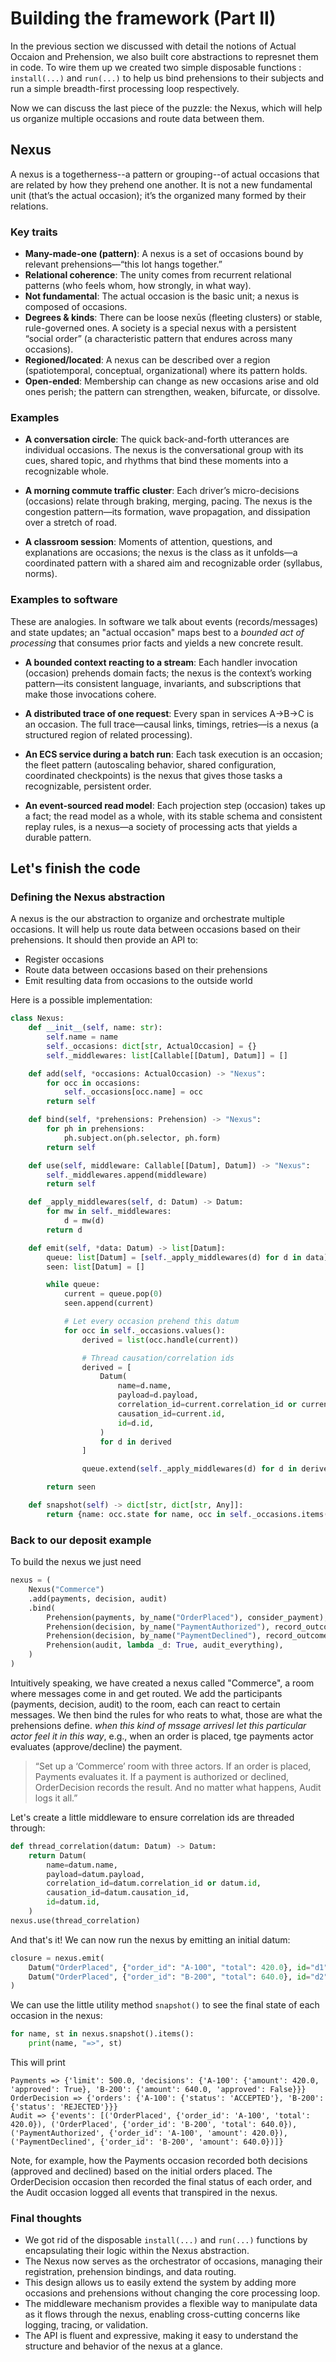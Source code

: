 # Building the framework (Part II)

In the previous section we discussed with detail the notions of Actual Occaion and Prehension, we also built core abstractions to represnet them in code. To wire them up we created two simple disposable functions : `install(...)` and `run(...)` to help us bind prehensions to their subjects and run a simple breadth-first processing loop respectively.

Now we can discuss the last piece of the puzzle: the Nexus, which will help us organize multiple occasions and route data between them.

## Nexus
A nexus is a togetherness--a pattern or grouping--of actual occasions that are related by how they prehend one another. It is not a new fundamental unit (that’s the actual occasion); it’s the organized many formed by their relations. 

### Key traits

- **Many-made-one (pattern)**: A nexus is a set of occasions bound by relevant prehensions—“this lot hangs together.”
- **Relational coherence**: The unity comes from recurrent relational patterns (who feels whom, how strongly, in what way).
- **Not fundamental**: The actual occasion is the basic unit; a nexus is composed of occasions.
- **Degrees & kinds**: There can be loose nexūs (fleeting clusters) or stable, rule-governed ones. A society is a special nexus with a persistent “social order” (a characteristic pattern that endures across many occasions).
- **Regioned/located**: A nexus can be described over a region (spatiotemporal, conceptual, organizational) where its pattern holds.
- **Open-ended**: Membership can change as new occasions arise and old ones perish; the pattern can strengthen, weaken, bifurcate, or dissolve.

### Examples

- **A conversation circle**:
The quick back-and-forth utterances are individual occasions. The nexus is the conversational group with its cues, shared topic, and rhythms that bind these moments into a recognizable whole.

- **A morning commute traffic cluster**:
Each driver’s micro-decisions (occasions) relate through braking, merging, pacing. The nexus is the congestion pattern—its formation, wave propagation, and dissipation over a stretch of road.

- **A classroom session**:
Moments of attention, questions, and explanations are occasions; the nexus is the class as it unfolds—a coordinated pattern with a shared aim and recognizable order (syllabus, norms).

### Examples to software 

These are analogies. In software we talk about events (records/messages) and state updates; an "actual occasion" maps best to a *bounded act of processing* that consumes prior facts and yields a new concrete result.

- **A bounded context reacting to a stream**:
Each handler invocation (occasion) prehends domain facts; the nexus is the context’s working pattern—its consistent language, invariants, and subscriptions that make those invocations cohere.

- **A distributed trace of one request**:
Every span in services A→B→C is an occasion. The full trace—causal links, timings, retries—is a nexus (a structured region of related processing).

- **An ECS service during a batch run**:
Each task execution is an occasion; the fleet pattern (autoscaling behavior, shared configuration, coordinated checkpoints) is the nexus that gives those tasks a recognizable, persistent order.

- **An event-sourced read model**:
Each projection step (occasion) takes up a fact; the read model as a whole, with its stable schema and consistent replay rules, is a nexus—a society of processing acts that yields a durable pattern.

## Let's finish the code

### Defining the Nexus abstraction
A nexus is the our abstraction to organize and orchestrate multiple occasions. It will help us route data between occasions based on their prehensions. It should then provide an API to:
- Register occasions
- Route data between occasions based on their prehensions
- Emit resulting data from occasions to the outside world

Here is a possible implementation:

```python
class Nexus:
    def __init__(self, name: str):
        self.name = name
        self._occasions: dict[str, ActualOccasion] = {}
        self._middlewares: list[Callable[[Datum], Datum]] = []

    def add(self, *occasions: ActualOccasion) -> "Nexus":
        for occ in occasions:
            self._occasions[occ.name] = occ
        return self

    def bind(self, *prehensions: Prehension) -> "Nexus":
        for ph in prehensions:
            ph.subject.on(ph.selector, ph.form)
        return self

    def use(self, middleware: Callable[[Datum], Datum]) -> "Nexus":
        self._middlewares.append(middleware)
        return self

    def _apply_middlewares(self, d: Datum) -> Datum:
        for mw in self._middlewares:
            d = mw(d)
        return d

    def emit(self, *data: Datum) -> list[Datum]:
        queue: list[Datum] = [self._apply_middlewares(d) for d in data]
        seen: list[Datum] = []

        while queue:
            current = queue.pop(0)
            seen.append(current)

            # Let every occasion prehend this datum
            for occ in self._occasions.values():
                derived = list(occ.handle(current))

                # Thread causation/correlation ids
                derived = [
                    Datum(
                        name=d.name,
                        payload=d.payload,
                        correlation_id=current.correlation_id or current.id,
                        causation_id=current.id,
                        id=d.id,
                    )
                    for d in derived
                ]

                queue.extend(self._apply_middlewares(d) for d in derived)

        return seen

    def snapshot(self) -> dict[str, dict[str, Any]]:
        return {name: occ.state for name, occ in self._occasions.items()}

```

### Back to our deposit example
To build the nexus we just need

```python
nexus = (
    Nexus("Commerce")
    .add(payments, decision, audit)
    .bind(
        Prehension(payments, by_name("OrderPlaced"), consider_payment),
        Prehension(decision, by_name("PaymentAuthorized"), record_outcome),
        Prehension(decision, by_name("PaymentDeclined"), record_outcome),
        Prehension(audit, lambda _d: True, audit_everything),
    )
)
```

Intuitively speaking, we have created a nexus called "Commerce", a room where messages come in and get routed. We add the participants (payments, decision, audit) to the room, each can react to certain messages.
We then bind the rules for who reats to what, those are what the prehensions define. *when this kind of mssage arrivesl let this particular actor feel it in this way*, e.g., when an order is placed, tge payments actor evaluates (approve/decline) the payment.

> “Set up a ‘Commerce’ room with three actors.
If an order is placed, Payments evaluates it.
If a payment is authorized or declined, OrderDecision records the result.
And no matter what happens, Audit logs it all.”

Let's create a little middleware to ensure correlation ids are threaded through:

```python
def thread_correlation(datum: Datum) -> Datum:
    return Datum(
        name=datum.name,
        payload=datum.payload,
        correlation_id=datum.correlation_id or datum.id,
        causation_id=datum.causation_id,
        id=datum.id,
    )
nexus.use(thread_correlation)
```

And that's it! We can now run the nexus by emitting an initial datum:

```python
closure = nexus.emit(
    Datum("OrderPlaced", {"order_id": "A-100", "total": 420.0}, id="d1"),
    Datum("OrderPlaced", {"order_id": "B-200", "total": 640.0}, id="d2"),
)
```

We can use the little utility method `snapshot()` to see the final state of each occasion in the nexus:

```python
for name, st in nexus.snapshot().items():
    print(name, "=>", st)
```

This will print

```shell
Payments => {'limit': 500.0, 'decisions': {'A-100': {'amount': 420.0, 'approved': True}, 'B-200': {'amount': 640.0, 'approved': False}}}
OrderDecision => {'orders': {'A-100': {'status': 'ACCEPTED'}, 'B-200': {'status': 'REJECTED'}}}
Audit => {'events': [('OrderPlaced', {'order_id': 'A-100', 'total': 420.0}), ('OrderPlaced', {'order_id': 'B-200', 'total': 640.0}), ('PaymentAuthorized', {'order_id': 'A-100', 'amount': 420.0}), ('PaymentDeclined', {'order_id': 'B-200', 'amount': 640.0})]}
```

Note, for example, how the Payments occasion recorded both decisions (approved and declined) based on the initial orders placed. The OrderDecision occasion then recorded the final status of each order, and the Audit occasion logged all events that transpired in the nexus.

### Final thoughts
- We got rid of the disposable `install(...)` and `run(...)` functions by encapsulating their logic within the Nexus abstraction.
- The Nexus now serves as the orchestrator of occasions, managing their registration, prehension bindings, and data routing.
- This design allows us to easily extend the system by adding more occasions and prehensions without changing the core processing loop.
- The middleware mechanism provides a flexible way to manipulate data as it flows through the nexus, enabling cross-cutting concerns like logging, tracing, or validation.
- The API is fluent and expressive, making it easy to understand the structure and behavior of the nexus at a glance.